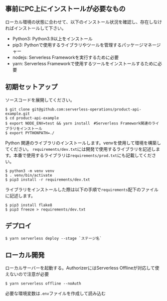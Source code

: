 ## 事前にPC上にインストールが必要なもの
ローカル環境の状態に合わせて、以下のインストール状況を確認し、存在しなければインストールして下さい。
- Python3: Python3.9以上をインストール
- pip3: Pythonで使用するライブラリやツールを管理するパッケージマネージャー
- nodejs: Serverless Frameworkを実行するために必要
- yarn: Serverless Frameworkで使用するツールをインストールするために必要

## 初期セットアップ

ソースコードを展開してください。
```
$ git clone git@github.com:serverless-operations/product-api-example.git
$ cd product-api-example
$ export NODE_ENV=test && yarn install　#Serverless Framework関連のライブラリをインストール
$ export PYTHONPATH=./
```

Python 関連のライブラリのインストールします。venvを使用して環境を構築してください。 `requirements/dev.txt`には開発で使用するライブラリを記述します。本番で使用するライブラリは`requirements/prod.txt`にも記載してください。
```
$ python3 -m venv venv
$ . venv/bin/activate
$ pip3 install -r requirements/dev.txt
```

ライブラリをインストールした際は以下の手順で`requirements`配下のファイルに記述します。
```
$ pip3 install flake8
$ pip3 freeze > requirements/dev.txt
```

## デプロイ

```
$ yarn serverless deploy --stage `ステージ名`
```

## ローカル開発

ローカルサーバーを起動する。AuthorizerにはServerless Offlineが対応して使えないので注意が必要
```
$ yarn serverless offline --noAuth 
```

必要な環境変数は`.env`ファイルを作成して読み込む

